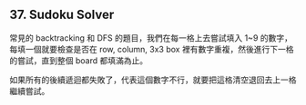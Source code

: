 ## 37. Sudoku Solver

常見的 backtracking 和 DFS 的題目，我們在每一格上去嘗試填入 1~9 的數字，每填一個就要檢查是否在 row, column, 3x3 box 裡有數字重複，然後進行下一格的嘗試，直到整個 board 都填滿為止。

如果所有的後續遞迴都失敗了，代表這個數字不行，就要把這格清空退回去上一格繼續嘗試。
